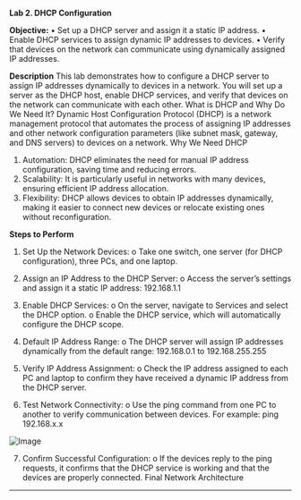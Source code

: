 **Lab 2. DHCP Configuration**

**Objective:**
•	Set up a DHCP server and assign it a static IP address.
•	Enable DHCP services to assign dynamic IP addresses to devices.
•	Verify that devices on the network can communicate using dynamically assigned IP addresses.

**Description**
This lab demonstrates how to configure a DHCP server to assign IP addresses dynamically to devices in a network. You will set up a server as the DHCP host, enable DHCP services, and verify that devices on the network can communicate with each other.
What is DHCP and Why Do We Need It?
Dynamic Host Configuration Protocol (DHCP) is a network management protocol that automates the process of assigning IP addresses and other network configuration parameters (like subnet mask, gateway, and DNS servers) to devices on a network.
Why We Need DHCP
1.	Automation: DHCP eliminates the need for manual IP address configuration, saving time and reducing errors.
2.	Scalability: It is particularly useful in networks with many devices, ensuring efficient IP address allocation.
3.	Flexibility: DHCP allows devices to obtain IP addresses dynamically, making it easier to connect new devices or relocate existing ones without reconfiguration.

**Steps to Perform**
1.	Set Up the Network Devices:
o	Take one switch, one server (for DHCP configuration), three PCs, and one laptop.
2.	Assign an IP Address to the DHCP Server:
o	Access the server’s settings and assign it a static IP address: 192.168.1.1
 
3.	Enable DHCP Services:
o	On the server, navigate to Services and select the DHCP option.
o	Enable the DHCP service, which will automatically configure the DHCP scope.
4.	Default IP Address Range:
o	The DHCP server will assign IP addresses dynamically from the default range: 192.168.0.1 to 192.168.255.255
 
5.	Verify IP Address Assignment:
o	Check the IP address assigned to each PC and laptop to confirm they have received a dynamic IP address from the DHCP server.
6.	Test Network Connectivity:
o	Use the ping command from one PC to another to verify communication between devices. For example: ping 192.168.x.x
 
![Image](https://github.com/user-attachments/assets/bac6c45b-a5e8-4769-af74-7a157ee41c90)
 

 
7.	Confirm Successful Configuration:
o	If the devices reply to the ping requests, it confirms that the DHCP service is working and that the devices are properly connected.
Final Network Architecture

 
________________________________________
